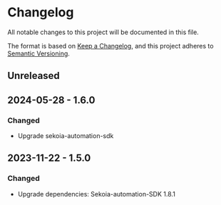 # Changelog

All notable changes to this project will be documented in this file.

The format is based on [Keep a Changelog](https://keepachangelog.com/en/1.0.0/),
and this project adheres to [Semantic Versioning](https://semver.org/spec/v2.0.0.html).

## Unreleased

## 2024-05-28 - 1.6.0

### Changed

- Upgrade sekoia-automation-sdk

## 2023-11-22 - 1.5.0

### Changed

- Upgrade dependencies: Sekoia-automation-SDK 1.8.1
